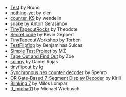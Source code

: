 - [Test](tt_um_wokwi_425498066535550977/info.md) by Bruno
- [nothing-yet](tt_um_wokwi_425498096996685825/info.md) by elen
- [counter_KS](tt_um_wokwi_425498138683883521/info.md) by wendelin
- [snake](tt_um_wokwi_425498175661927425/info.md) by Anton Gerasimov
- [TinyTapeoutRocks](tt_um_wokwi_425498176219770881/info.md) by Theodote
- [Secret code](tt_um_wokwi_425498190842166273/info.md) by Kevin Geppert
- [TinyTapeoutWorkshop](tt_um_wokwi_425498200554080257/info.md) by Torben
- [TestFlipflop](tt_um_wokwi_425498241932991489/info.md) by Benjaminas Sulcas
- [Simple Test Project](tt_um_wokwi_425498323071819777/info.md) by MZ
- [Tape Out and Find Out](tt_um_wokwi_425498338463870977/info.md) by Zoe
- [spinny](tt_um_wokwi_425498675799185409/info.md) by Daniel Rojas
- [tinyflipout](tt_um_wokwi_425498910144429057/info.md) by lg
- [Synchronous hex counter decoder](tt_um_wokwi_425499372555997185/info.md) by Spehro
- [OR Gate-Based 7-Segment Display Decoder](tt_um_wokwi_425499738293047297/info.md) by Kirill
- [Blinking 7](tt_um_wokwi_425500385593779201/info.md) by Milos Lompar
- [tt_micha01](tt_um_wokwi_425501309236263937/info.md) by Michael Wiebusch

